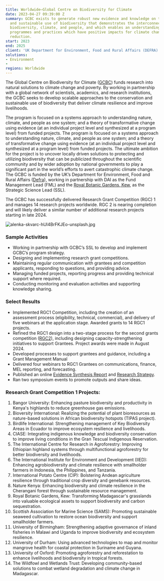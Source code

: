 ```yaml
---
title: Worldwide—Global Centre on Biodiversity for Climate
date: 2023-04-27 09:39:00 Z
summary: GCBC exists to generate robust new evidence and knowledge on the conservation
  and sustainable use of biodiversity that demonstrates the interconnectedness of
  biodiversity, climate, and people, and which enables an understanding of policies,
  programmes and practices which have positive impacts for climate change and poverty
  reduction.
start: 2023
end: 2025
client: 'UK Department for Environment, Food and Rural Affairs (DEFRA) '
solutions:
- Environment
- 
regions: Worldwide
---
```


The Global Centre on Biodiversity for Climate ([GCBC](https://www.gcbc.org.uk/about-the-global-centre-on-biodiversity-for-climate/)) funds research into natural solutions to climate change and poverty. By working in partnership with a global network of scientists, academics, and research institutions, the GCBC seeks to develop scalable approaches to the conservation and sustainable use of biodiversity that deliver climate resilience and improve livelihoods. 

The program is focused on a systems approach to understanding nature, climate, and people as one system; and a theory of transformative change using evidence (at an individual project level and synthesized at a program level) from funded projects. The program is focused on a systems approach to understanding nature, climate, and people as one system; and a theory of transformative change using evidence (at an individual project level and synthesized at a program level) from funded projects. The ultimate ambition for the project is to uncover locally driven solutions to protecting and utilizing biodiversity that can be publicized throughout the scientific community and by wider adoption by national governments to play a significant part in the world’s efforts to avert catastrophic climate change. The  GCBC is funded by the UK’s Department for Environment, Food and Rural Affairs ([Defra](https://www.gov.uk/government/organisations/department-for-environment-food-rural-affairs)), working in partnership with DAI as the Fund Management Lead (FML) and the [Royal Botanic Gardens, Kew](https://www.kew.org/), as the Strategic Science Lead (SSL).

The GCBC has successfully delivered Research Grant Competition (RGC) 1 and manages 14 research projects worldwide. RGC 2 is nearing completion and will likely deliver a similar number of additional research projects starting in late 2024. 

![alenka-skvarc-hUl4BrFKJEo-unsplash.jpg](/uploads/alenka-skvarc-hUl4BrFKJEo-unsplash.jpg)

###  Sample Activities

* Working in partnership with GCBC’s SSL to develop and implement GCBC’s program strategy. 
* Designing and implementing research grant competitions. 
* Maintaining regular communication with grantees and competition applicants, responding to questions, and providing advice.
* Managing funded projects, reporting progress and providing technical support where required.
* Conducting monitoring and evaluation activities and supporting knowledge sharing.

### Select Results
* Implemented RGC1 Competition, including the creation of an assessment process (eligibility, technical, commercial), and delivery of five webinars at the application stage. Awarded grants to 14 RGC1 projects. 
* Refined the RGC1 design into a two-stage process for the second grants competition ([RGC2](https://www.gcbc.org.uk/wp-content/uploads/2024/02/GCBC_RGC2ThemePaper.pdf)), including designing capacity-strengthening initiatives to support Grantees. Project awards were made in August 2024.
* Developed processes to support grantees and guidance, including a Grant Management Manual
* Delivered four webinars to RGC1 Grantees on communications, finance, MEL reporting, and forecasting.
* Published an online [Evidence Synthesis Report](https://www.gcbc.org.uk/wp-content/uploads/2023/12/03-DAI103_Evidence-Synthesis-Report_161123_H_01.pdf) and [Research Strategy](https://www.gcbc.org.uk/wp-content/uploads/2024/02/GCBC-Research-Strategy-Final.pdf).
* Ran two symposium events to promote outputs and share ideas. 

### Research Grant Competition 1 Projects:
1. Bangor University: Enhancing pasture biodiversity and productivity in Kenya's highlands to reduce greenhouse gas emissions.
2. Bioversity International: Realizing the potential of plant bioresources as nature-based solutions in African biodiversity hotspots (TIPAS project).
3. Birdlife International: Strengthening management of Key Biodiversity Areas in Ecuador to improve ecosystem resilience and livelihoods.
4. CIASE: Integrating indigenous knowledge and biodiversity conservation to improve living conditions in the Gran Tescual Indigenous Reservation.
5. The International Centre for Research in Agroforestry: Improving Ethiopian highland systems through multifunctional agroforestry for better biodiversity and livelihoods.
6. The International Institute for Environment and Development (IIED): Enhancing agrobiodiversity and climate resilience with smallholder farmers in Indonesia, the Philippines, and Tanzania.
7. International Potato Centre (CIP): Bolstering Andean agriculture resilience through traditional crop diversity and genebank resources.
8. Nature Kenya: Enhancing biodiversity and climate resilience in the Cherangani forest through sustainable resource management.
9. Royal Botanic Gardens, Kew: Transforming Madagascar's grasslands into valuable ecological assets to support biodiversity and carbon sequestration.
10. Scottish Association for Marine Science (SAMS): Promoting sustainable seaweed cultivation to restore ocean biodiversity and support smallholder farmers.
11. University of Birmingham: Strengthening adaptive governance of inland fisheries in Malawi and Uganda to improve biodiversity and ecosystem resilience.
12. University of Durham: Using advanced technologies to map and monitor mangrove health for coastal protection in Suriname and Guyana.
13. University of Oxford: Promoting agroforestry and reforestation to enhance livelihoods and biodiversity in tropical forests.
14. The Wildfowl and Wetlands Trust: Developing community-based solutions to combat wetland degradation and climate change in Madagascar.


